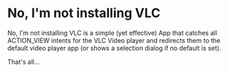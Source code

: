 # No, I'm not installing VLC
No, I'm not installing VLC is a simple (yet effective) App 
that catches all ACTION_VIEW intents for the VLC Video player and redirects them to the
default video player app (or shows a selection dialog if no default is set).

That's all...
